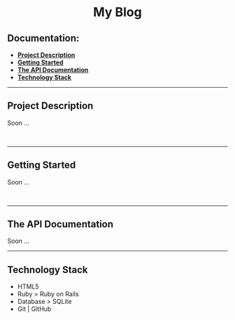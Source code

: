 <h1 align="center">My Blog</h1>

<h2>Documentation:</h2>
<ul>
    <li><a href="#project-description"><b>Project Description</b></a></li>
    <li><a href="#getting-started"><b>Getting Started</b></a></li>
    <li><a href="#the-api-documentation"><b>The API Documentation</b></a></li>
    <li><a href="#technology-stack"><b>Technology Stack</b></a></li>
</ul>
<hr>

<!--Project Description-->
<div>
    <h2>Project Description</h2>
    <p>Soon ...</p><br>
</div>
<hr>

<!--Getting Started-->
<div>
    <h2>Getting Started</h2>
    <p>Soon ...</p><br>
</div>
<hr>

<!--The API Documentation-->
<div>
    <h2>The API Documentation</h2>
    <p>Soon ...</p>
</div>
<hr>

<!--Technology Stack-->
<div>
    <h2>Technology Stack</h2>
    <ul> 
        <li>HTML5</li>
        <li>Ruby > Ruby on Rails</li>
        <li>Database > SQLite</li>
        <li>Git | GitHub</li>
    </ul>
</div>
